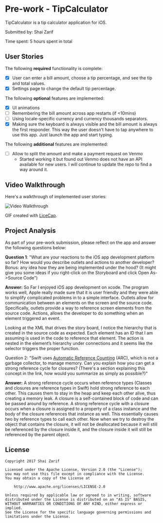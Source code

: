 # Pre-work - TipCalculator

TipCalculator is a tip calculator application for iOS.

Submitted by: Shai Zarif

Time spent: 5 hours spent in total

## User Stories

The following **required** functionality is complete:

* [X] User can enter a bill amount, choose a tip percentage, and see the tip and total values.
* [X] Settings page to change the default tip percentage.

The following **optional** features are implemented:
* [X] UI animations
* [ ] Remembering the bill amount across app restarts (if <10mins)
* [ ] Using locale-specific currency and currency thousands separators.
* [X] Making sure the keyboard is always visible and the bill amount is always the first responder. This way the user doesn't have to tap anywhere to use this app. Just launch the app and start typing.

The following **additional** features are implemented:

- [ ] Allow to split the amount and make a payment request on Venmo
    - Started working it but found out Venmo does not have an API available for new users. I will continue to update the repo to find a way around it.

## Video Walkthrough 

Here's a walkthrough of implemented user stories:

<img src='http://i.imgur.com/link/to/your/gif/file.gif' title='Video Walkthrough' width='' alt='Video Walkthrough' />

GIF created with [LiceCap](http://www.cockos.com/licecap/).

## Project Analysis

As part of your pre-work submission, please reflect on the app and answer the following questions below:

**Question 1**: "What are your reactions to the iOS app development platform so far? How would you describe outlets and actions to another developer? Bonus: any idea how they are being implemented under the hood? (It might give you some ideas if you right-click on the Storyboard and click Open As->Source Code")

**Answer:** 
So Far I enjoyed iOS app development on xcode. The program works well, Apple really made sure that it is user friendly and they were able to simplify complicated problems in to a simple interface. Outlets allow for communication between an elements on the screen and the source code. Specifically, outlets provide a way to reference screen elements from the source code. Actions, allows the developer to do something when an element triggered an event.  

Looking at the XML that drives the story board,  I notice the hierarchy that is created in the source code as expected.  Each element has an ID that I am assuming is used in the code to reference that element. The action is nested in the element’s hierarchy under connections and it seems like the selector triggers the proper function.



Question 2: "Swift uses [Automatic Reference Counting](https://developer.apple.com/library/content/documentation/Swift/Conceptual/Swift_Programming_Language/AutomaticReferenceCounting.html#//apple_ref/doc/uid/TP40014097-CH20-ID49) (ARC), which is not a garbage collector, to manage memory. Can you explain how you can get a strong reference cycle for closures? (There's a section explaining this concept in the link, how would you summarize as simply as possible?)"

**Answer:**
A strong reference cycle occurs when reference types (Classes and closures are reference types in Swift) hold strong reference to each other. This causes them to stay in the heap and keep each other alive, thus creating a memory leak. A closure is a self-contained block of code and can be passed around by reference. A strong reference cycle with a closure occurs when a closure is assigned to a property of a class instance and the body of the closure references that instance as well.  This essentially causes two by reference types to call each other. Now when we try to destroy the object that contains the closure,  it will not be deallocated because it will still be referenced by the closure inside it, and the closure inside it will still be referenced by the parent object. 


## License

    Copyright 2017 Shai Zarif

    Licensed under the Apache License, Version 2.0 (the "License");
    you may not use this file except in compliance with the License.
    You may obtain a copy of the License at

        http://www.apache.org/licenses/LICENSE-2.0

    Unless required by applicable law or agreed to in writing, software
    distributed under the License is distributed on an "AS IS" BASIS,
    WITHOUT WARRANTIES OR CONDITIONS OF ANY KIND, either express or implied.
    See the License for the specific language governing permissions and
    limitations under the License.